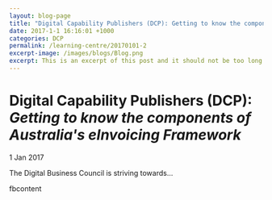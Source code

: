 ```yaml
---
layout: blog-page
title: "Digital Capability Publishers (DCP): Getting to know the components of Australia's eInvoicing Framework Alt View"
date: 2017-1-1 16:16:01 +1000
categories: DCP
permalink: /learning-centre/20170101-2
excerpt-image: /images/blogs/Blog.png
excerpt: This is an excerpt of this post and it should not be too long otherwise it will look poor on the website.
---
```


# Digital Capability Publishers (DCP): *Getting to know the components of Australia's eInvoicing Framework*

1 Jan 2017

The Digital Business Council is striving towards...

  <!-- You can use Open Graph tags to customize link previews. Learn more: https://developers.facebook.com/docs/sharing/webmasters -->
  <meta property="og:url"           content="http://www.your-domain.com/your-page.html" />
  <meta property="og:type"          content="website" />
  <meta property="og:title"         content="Your Website Title" />
  <meta property="og:description"   content="Your description" />
  <meta property="og:image"         content="http://www.your-domain.com/path/image.jpg" />

  <!-- Load Facebook SDK for JavaScript -->
  <div id="fb-root">fbcontent</div>
  <script>(function(d, s, id) {
    var js, fjs = d.getElementsByTagName(s)[0];
    if (d.getElementById(id)) return;
    js = d.createElement(s); js.id = id;
    js.src = "//connect.facebook.net/en_US/sdk.js#xfbml=1";
    fjs.parentNode.insertBefore(js, fjs);
  }(document, 'script', 'facebook-jssdk'));</script>

  <!-- Your share button code -->
  <div class="fb-share-button" 
    data-href="http://www.your-domain.com/your-page.html" 
    data-layout="button_count">
  </div>


